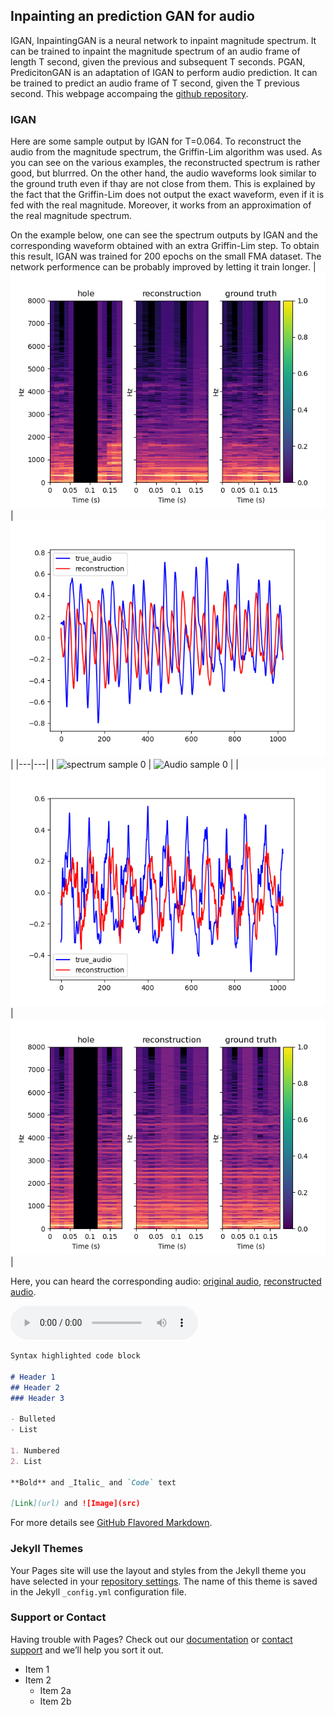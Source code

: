 ## Inpainting an prediction GAN for audio
IGAN, InpaintingGAN is a neural network to inpaint magnitude spectrum. It can be trained to inpaint the magnitude spectrum of an audio frame of length T second, given the previous and subsequent T seconds. PGAN, PredicitonGAN is an adaptation of IGAN to perform audio prediction. It can be trained to predict an audio frame of T second, given the T previous second. This webpage accompaing the [github repository](https://github.com/ced211/master_thesis.git).

### IGAN

Here are some sample output by IGAN for T=0.064. To reconstruct the audio from the magnitude spectrum, the Griffin-Lim algorithm was used. As you can see on the various examples, the reconstructed spectrum is rather good, but blurrred. On the other hand, the audio waveforms look similar to the ground truth even if thay are not close from them. This is explained by the fact that the Griffin-Lim does not output the exact waveform, even if it is fed with the real magnitude. Moreover, it works from an approximation of the real magnitude spectrum.

On the example below, one can see the spectrum outputs by IGAN and the corresponding waveform obtained with an extra Griffin-Lim step. To obtain this result, IGAN was trained for 200 epochs on the small FMA dataset. The network performence can be probably improved by letting it train longer. 
| ![spectrum sample 0](Samples/batch_2_rec_vs_original_spectrum_sample_59.png) | ![Audio sample 0](Samples/batch_2_rec_vs_original_audio_sample_59.png) |
|---|---|
| ![spectrum sample 0](batch_0_rec_vs_original_audio_sample_174.png) | ![Audio sample 0](batch_0_rec_vs_original_spectrum_sample_174.png) |
| ![spectrum sample 0](Samples/batch_8_rec_vs_original_audio_sample_168.png) | ![Audio sample 0](Samples/batch_8_rec_vs_original_spectrum_sample_168.png) |


Here, you can heard the corresponding audio: [original audio](/Samples/batch_2_or_sample_59.wav), [reconstructed audio](/Samples/batch_2_rec_sample_59.wav).


<audio controls>
  <source src="/Samples/batch_0_or_sample_174.wav" type="audio/wav">
Your browser does not support the audio element.
</audio> 

```markdown
Syntax highlighted code block

# Header 1
## Header 2
### Header 3

- Bulleted
- List

1. Numbered
2. List

**Bold** and _Italic_ and `Code` text

[Link](url) and ![Image](src)
```

For more details see [GitHub Flavored Markdown](https://guides.github.com/features/mastering-markdown/).

### Jekyll Themes

Your Pages site will use the layout and styles from the Jekyll theme you have selected in your [repository settings](https://github.com/ced211/ced211.github.io/settings). The name of this theme is saved in the Jekyll `_config.yml` configuration file.

### Support or Contact

Having trouble with Pages? Check out our [documentation](https://help.github.com/categories/github-pages-basics/) or [contact support](https://github.com/contact) and we’ll help you sort it out.

* Item 1
* Item 2
  * Item 2a
  * Item 2b
